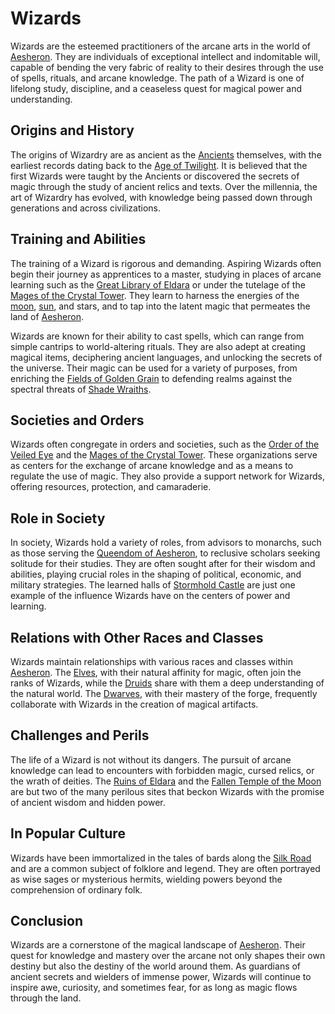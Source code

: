 # Wizards

Wizards are the esteemed practitioners of the arcane arts in the world of [Aesheron](Aesheron.md). They are individuals of exceptional intellect and indomitable will, capable of bending the very fabric of reality to their desires through the use of spells, rituals, and arcane knowledge. The path of a Wizard is one of lifelong study, discipline, and a ceaseless quest for magical power and understanding.

## Origins and History

The origins of Wizardry are as ancient as the [Ancients](Ancients.md) themselves, with the earliest records dating back to the [Age of Twilight](Age%20of%20Twilight.md). It is believed that the first Wizards were taught by the Ancients or discovered the secrets of magic through the study of ancient relics and texts. Over the millennia, the art of Wizardry has evolved, with knowledge being passed down through generations and across civilizations.

## Training and Abilities

The training of a Wizard is rigorous and demanding. Aspiring Wizards often begin their journey as apprentices to a master, studying in places of arcane learning such as the [Great Library of Eldara](Great%20Library%20of%20Eldara.md) or under the tutelage of the [Mages of the Crystal Tower](Mages%20of%20the%20Crystal%20Tower.md). They learn to harness the energies of the [moon](Moon.md), [sun](Sun.md), and stars, and to tap into the latent magic that permeates the land of [Aesheron](Aesheron.md).

Wizards are known for their ability to cast spells, which can range from simple cantrips to world-altering rituals. They are also adept at creating magical items, deciphering ancient languages, and unlocking the secrets of the universe. Their magic can be used for a variety of purposes, from enriching the [Fields of Golden Grain](Fields%20of%20Golden%20Grain.md) to defending realms against the spectral threats of [Shade Wraiths](Shade%20Wraiths.md).

## Societies and Orders

Wizards often congregate in orders and societies, such as the [Order of the Veiled Eye](Order%20of%20the%20Veiled%20Eye.md) and the [Mages of the Crystal Tower](Mages%20of%20the%20Crystal%20Tower.md). These organizations serve as centers for the exchange of arcane knowledge and as a means to regulate the use of magic. They also provide a support network for Wizards, offering resources, protection, and camaraderie.

## Role in Society

In society, Wizards hold a variety of roles, from advisors to monarchs, such as those serving the [Queendom of Aesheron](Queendom%20of%20Aesheron.md), to reclusive scholars seeking solitude for their studies. They are often sought after for their wisdom and abilities, playing crucial roles in the shaping of political, economic, and military strategies. The learned halls of [Stormhold Castle](Stormhold%20Castle.md) are just one example of the influence Wizards have on the centers of power and learning.

## Relations with Other Races and Classes

Wizards maintain relationships with various races and classes within [Aesheron](Aesheron.md). The [Elves](Elves.md), with their natural affinity for magic, often join the ranks of Wizards, while the [Druids](Druids.md) share with them a deep understanding of the natural world. The [Dwarves](Dwarves.md), with their mastery of the forge, frequently collaborate with Wizards in the creation of magical artifacts.

## Challenges and Perils

The life of a Wizard is not without its dangers. The pursuit of arcane knowledge can lead to encounters with forbidden magic, cursed relics, or the wrath of deities. The [Ruins of Eldara](Ruins%20of%20Eldara.md) and the [Fallen Temple of the Moon](Fallen%20Temple%20of%20the%20Moon.md) are but two of the many perilous sites that beckon Wizards with the promise of ancient wisdom and hidden power.

## In Popular Culture

Wizards have been immortalized in the tales of bards along the [Silk Road](Silk%20Road.md) and are a common subject of folklore and legend. They are often portrayed as wise sages or mysterious hermits, wielding powers beyond the comprehension of ordinary folk.

## Conclusion

Wizards are a cornerstone of the magical landscape of [Aesheron](Aesheron.md). Their quest for knowledge and mastery over the arcane not only shapes their own destiny but also the destiny of the world around them. As guardians of ancient secrets and wielders of immense power, Wizards will continue to inspire awe, curiosity, and sometimes fear, for as long as magic flows through the land.